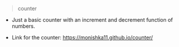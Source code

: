 > counter

* Just a basic counter with an increment and decrement function of numbers.

* Link for the counter: https://monishka11.github.io/counter/